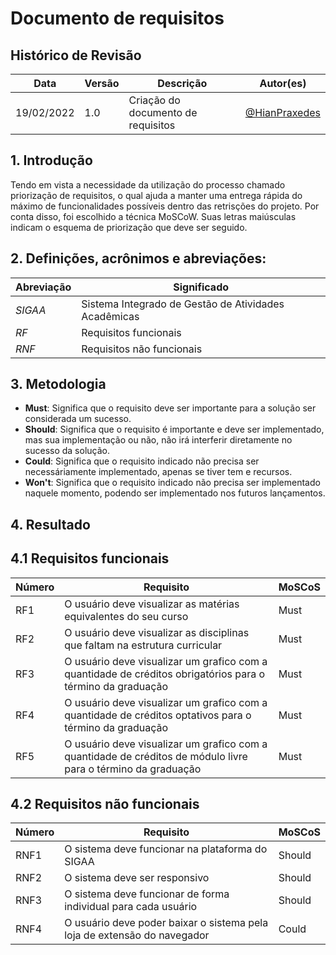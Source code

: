 # Documento de requisitos

## Histórico de Revisão

| Data       | Versão | Descrição | Autor(es)|
| ---------- | ------ | --------- | -------- |
| 19/02/2022 | 1.0    | Criação do documento de requisitos | [@HianPraxedes](https://github.com/HianPraxedes) |

## 1. Introdução

Tendo em vista a necessidade da utilização do processo chamado priorização de requisitos, o qual ajuda a manter uma entrega rápida do máximo de funcionalidades possíveis dentro das retrisções do projeto. Por conta disso, foi escolhido a técnica MoSCoW. Suas letras maiúsculas indicam o esquema de priorização que deve ser seguido.

## 2. Definições, acrônimos e abreviações:

| Abreviação | Significado                                          |
| ---------- | ---------------------------------------------------- |
| _SIGAA_      | Sistema Integrado de Gestão de Atividades Acadêmicas                             |
| _RF_      | Requisitos funcionais               |
| _RNF_      | Requisitos não funcionais               |

## 3. Metodologia

* **Must**: Significa que o requisito deve ser importante para a solução ser considerada um sucesso.
* **Should**: Significa que o requisito é importante e deve ser implementado, mas sua implementação ou não, não irá interferir diretamente no sucesso da solução.
* **Could**: Significa que o requisito indicado não precisa ser necessáriamente implementado, apenas se tiver tem e recursos.
* **Won't**: Significa que o requisito indicado não precisa ser implementado naquele momento, podendo ser implementado nos futuros lançamentos.

## 4. Resultado

## 4.1 Requisitos funcionais

| Número |                                 Requisito                       | MoSCoS | 
| ------ | --------------------------------------------------------------- | ------ |
| RF1    | O usuário deve visualizar as matérias equivalentes do seu curso | Must   |
| RF2    | O usuário deve visualizar as disciplinas que faltam na estrutura curricular | Must   |
| RF3    | O usuário deve visualizar um grafico com a quantidade de créditos obrigatórios para o término da graduação | Must   |
| RF4    | O usuário deve visualizar um grafico com a quantidade de créditos optativos para o término da graduação  | Must   |
| RF5    | O usuário deve visualizar um grafico com a quantidade de créditos de módulo livre para o término da graduação  | Must   |

## 4.2 Requisitos não funcionais

| Número |                                 Requisito                       | MoSCoS | 
| ------ | --------------------------------------------------------------- | ------ |
| RNF1    | O sistema deve funcionar na plataforma do SIGAA | Should |
| RNF2    | O sistema deve ser responsivo | Should  |
| RNF3    | O sistema deve funcionar de forma individual para cada usuário | Should |
| RNF4    | O usuário deve poder baixar o sistema pela loja de extensão do navegador  | Could  |


